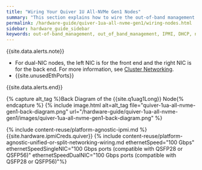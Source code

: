 ```yaml
---
title: "Wiring Your Quiver 1U All-NVMe Gen1 Nodes"
summary: "This section explains how to wire the out-of-band management (IPMI) port, 100 Gbps ports, and power on Quiver 1UA Gen1 nodes."
permalink: /hardware-guide/quiver-1ua-all-nvme-gen1/wiring-nodes.html
sidebar: hardware_guide_sidebar
keywords: out-of-band_management, out_of_band_management, IPMI, DHCP, network, networking, LAN, ipmitool, 100 Gbps, Ethernet, power, Quiver_1U_All-NVMe_Gen1, Quiver, Quiver_1UA
---
```


{{site.data.alerts.note}}
<ul>
  <li>For dual-NIC nodes, the left NIC is for the front end and the right NIC is for the back end. For more information, see <a href="networking-cluster.html">Cluster Networking</a>.</li>
  <li>{{site.unusedEthPorts}}</li>
</ul>
{{site.data.alerts.end}}

{% capture alt_tag %}Back Diagram of the {{site.q1uag1Long}} Node{% endcapture %}
{% include image.html alt=alt_tag file="quiver-1ua-all-nvme-gen1-back-diagram.png" url="/hardware-guide/quiver-1ua-all-nvme-gen1/images/quiver-1ua-all-nvme-gen1-back-diagram.png" %}

{% include content-reuse/platform-agnostic-ipmi.md %}
{{site.hardware.ipmiCreds.quiver}}
{% include content-reuse/platform-agnostic-unified-or-split-networking-wiring.md ethernetSpeed="100 Gbps" ethernetSpeedSingleNIC="100 Gbps ports (compatible with QSFP28 or QSFP56)" ethernetSpeedDualNIC="100 Gbps ports (compatible with QSFP28 or QSFP56)"%}
